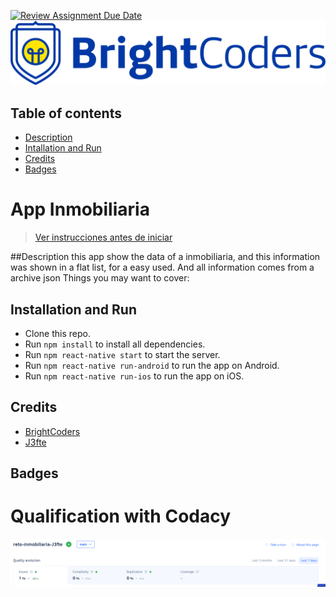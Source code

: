 [![Review Assignment Due Date](https://classroom.github.com/assets/deadline-readme-button-24ddc0f5d75046c5622901739e7c5dd533143b0c8e959d652212380cedb1ea36.svg)](https://classroom.github.com/a/EKaCILZ0)
![BrightCoders Logo](img/logo.png)
## Table of contents
- [Description](#description)
- [Intallation and Run](#intallation-and-run)
- [Credits](#credits)
- [Badges](#badges)
# App Inmobiliaria

> [Ver instrucciones antes de iniciar](./instructions.md)

##Description
this app show the data of a inmobiliaria, and this information was shown in a flat list, 
for a easy used. And all information comes from a archive json 
Things you may want to cover:

## Installation and Run
- Clone this repo.
- Run `npm install` to install all dependencies.
- Run `npm react-native start` to start the server.
- Run `npm react-native run-android` to run the app on Android.
- Run `npm react-native run-ios` to run the app on iOS.
## Credits
- [BrightCoders](http://www.brightcoders.com/)
- [J3fte](santillanabdiel0@gmail.com)
## Badges
# Qualification with Codacy
![Codacy Badge](img/reto-inmobiliaria.png)


